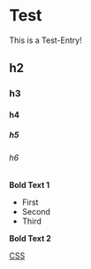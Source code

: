 # Test

This is a Test-Entry!

## h2
### h3
#### h4
##### h5
###### h6

**Bold Text 1**

* First
* Second
* Third

**Bold Text 2**

[CSS](/wiki/CSS)

